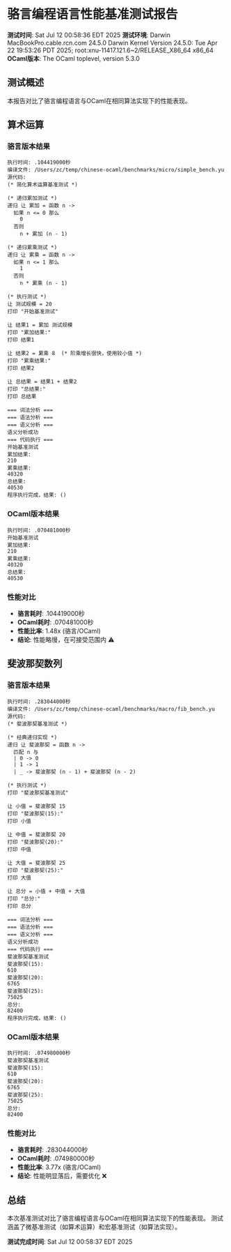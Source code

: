 # 骆言编程语言性能基准测试报告

**测试时间**: Sat Jul 12 00:58:36 EDT 2025
**测试环境**: Darwin MacBookPro.cable.rcn.com 24.5.0 Darwin Kernel Version 24.5.0: Tue Apr 22 19:53:26 PDT 2025; root:xnu-11417.121.6~2/RELEASE_X86_64 x86_64
**OCaml版本**: The OCaml toplevel, version 5.3.0

## 测试概述

本报告对比了骆言编程语言与OCaml在相同算法实现下的性能表现。


## 算术运算

### 骆言版本结果
```
执行时间: .104419000秒
编译文件: /Users/zc/temp/chinese-ocaml/benchmarks/micro/simple_bench.yu
源代码:
(* 简化算术运算基准测试 *)

(* 递归累加测试 *)
递归 让 累加 = 函数 n ->
  如果 n <= 0 那么
    0
  否则
    n + 累加 (n - 1)

(* 递归累乘测试 *)  
递归 让 累乘 = 函数 n ->
  如果 n <= 1 那么
    1
  否则
    n * 累乘 (n - 1)

(* 执行测试 *)
让 测试规模 = 20
打印 "开始基准测试"

让 结果1 = 累加 测试规模
打印 "累加结果:"
打印 结果1

让 结果2 = 累乘 8  (* 阶乘增长很快，使用较小值 *)
打印 "累乘结果:"
打印 结果2

让 总结果 = 结果1 + 结果2
打印 "总结果:"
打印 总结果

=== 词法分析 ===
=== 语法分析 ===
=== 语义分析 ===
语义分析成功
=== 代码执行 ===
开始基准测试
累加结果:
210
累乘结果:
40320
总结果:
40530
程序执行完成，结果: ()
```

### OCaml版本结果
```
执行时间: .070481000秒
开始基准测试
累加结果:
210
累乘结果:
40320
总结果:
40530
```

### 性能对比
- **骆言耗时**: .104419000秒
- **OCaml耗时**: .070481000秒
- **性能比率**: 1.48x (骆言/OCaml)
- **结论**: 性能略慢，在可接受范围内 ⚠️

## 斐波那契数列

### 骆言版本结果
```
执行时间: .283044000秒
编译文件: /Users/zc/temp/chinese-ocaml/benchmarks/macro/fib_bench.yu
源代码:
(* 斐波那契基准测试 *)

(* 经典递归实现 *)
递归 让 斐波那契 = 函数 n ->
  匹配 n 与
  | 0 -> 0
  | 1 -> 1
  | _ -> 斐波那契 (n - 1) + 斐波那契 (n - 2)

(* 执行测试 *)
打印 "斐波那契基准测试"

让 小值 = 斐波那契 15
打印 "斐波那契(15):"
打印 小值

让 中值 = 斐波那契 20
打印 "斐波那契(20):"
打印 中值

让 大值 = 斐波那契 25
打印 "斐波那契(25):"
打印 大值

让 总分 = 小值 + 中值 + 大值
打印 "总分:"
打印 总分

=== 词法分析 ===
=== 语法分析 ===
=== 语义分析 ===
语义分析成功
=== 代码执行 ===
斐波那契基准测试
斐波那契(15):
610
斐波那契(20):
6765
斐波那契(25):
75025
总分:
82400
程序执行完成，结果: ()
```

### OCaml版本结果
```
执行时间: .074980000秒
斐波那契基准测试
斐波那契(15):
610
斐波那契(20):
6765
斐波那契(25):
75025
总分:
82400
```

### 性能对比
- **骆言耗时**: .283044000秒
- **OCaml耗时**: .074980000秒
- **性能比率**: 3.77x (骆言/OCaml)
- **结论**: 性能明显落后，需要优化 ❌

## 总结

本次基准测试对比了骆言编程语言与OCaml在相同算法实现下的性能表现。
测试涵盖了微基准测试（如算术运算）和宏基准测试（如算法实现）。

**测试完成时间**: Sat Jul 12 00:58:37 EDT 2025
